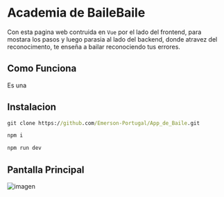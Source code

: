 # Academia de BaileBaile 

Con esta pagina web contruida en `Vue` por el lado del frontend, para mostara los pasos y luego parasia al lado del backend, donde atravez del reconocimento, te enseña a bailar reconociendo tus errores.

## Como Funciona

Es una 

## Instalacion

```cmd
git clone https://github.com/Emerson-Portugal/App_de_Baile.git
```
```cmd
npm i
```
```cmd
npm run dev
```

## Pantalla Principal


![imagen]("/public/images/pantalla_principal.png")